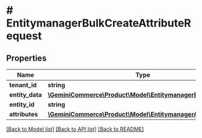 # # EntitymanagerBulkCreateAttributeRequest


## Properties 


Name | Type | Description | Notes
------------ | ------------- | ------------- | -------------
**tenant_id**| **string** |   | [optional]
**entity_data**| [**\GeminiCommerce\Product\Model\EntitymanagerEntityIdentifier**](EntitymanagerEntityIdentifier.md) |   | [optional]
**entity_id**| **string** |   | [optional]
**attributes**| [**\GeminiCommerce\Product\Model\EntitymanagerAttribute[]**](EntitymanagerAttribute.md) |   | [optional]


[[Back to Model list]](../../README.md#models) [[Back to API list]](../../README.md#endpoints) [[Back to README]](../../README.md)

